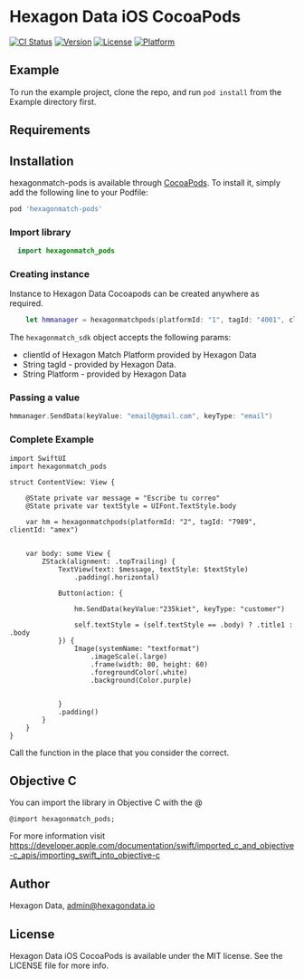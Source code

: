 # Hexagon Data iOS CocoaPods

[![CI Status](https://img.shields.io/travis/mpatinogu/hexagonmatch-pods.svg?style=flat)](https://travis-ci.org/mpatinogu/hexagonmatch-pods)
[![Version](https://img.shields.io/cocoapods/v/hexagonmatch-pods.svg?style=flat)](https://cocoapods.org/pods/hexagonmatch-pods)
[![License](https://img.shields.io/cocoapods/l/hexagonmatch-pods.svg?style=flat)](https://cocoapods.org/pods/hexagonmatch-pods)
[![Platform](https://img.shields.io/cocoapods/p/hexagonmatch-pods.svg?style=flat)](https://cocoapods.org/pods/hexagonmatch-pods)

## Example

To run the example project, clone the repo, and run `pod install` from the Example directory first.

## Requirements

## Installation

hexagonmatch-pods is available through [CocoaPods](https://cocoapods.org). To install
it, simply add the following line to your Podfile:

```ruby
pod 'hexagonmatch-pods'
```

### Import library 

```SWIFT
  import hexagonmatch_pods
```

### Creating instance

Instance to Hexagon Data Cocoapods can be created anywhere as required. 


```SWIFT
    let hmmanager = hexagonmatchpods(platformId: "1", tagId: "4001", clientId: "LAX")
```

The `hexagonmatch_sdk` object accepts the following params:

* clientId of  Hexagon Match Platform provided by Hexagon Data
* String tagId - provided by Hexagon Data.
* String Platform - provided by Hexagon Data


### Passing a value

```SWIFT
hmmanager.SendData(keyValue: "email@gmail.com", keyType: "email")
```

### Complete Example
```
import SwiftUI
import hexagonmatch_pods

struct ContentView: View {
    
    @State private var message = "Escribe tu correo"
    @State private var textStyle = UIFont.TextStyle.body
    
    var hm = hexagonmatchpods(platformId: "2", tagId: "7989", clientId: "amex")
    
    
    var body: some View {
        ZStack(alignment: .topTrailing) {
            TextView(text: $message, textStyle: $textStyle)
                .padding(.horizontal)
            
            Button(action: {
                
                hm.SendData(keyValue:"235kiet", keyType: "customer")
                
                self.textStyle = (self.textStyle == .body) ? .title1 : .body
            }) {
                Image(systemName: "textformat")
                    .imageScale(.large)
                    .frame(width: 80, height: 60)
                    .foregroundColor(.white)
                    .background(Color.purple)
                    
                
            }
            .padding()    
        }
    }
}
```
Call the function in the place that you consider the correct.

## Objective C
You can import the library in Objective C with the @
```
@import hexagonmatch_pods;

```
For more information visit https://developer.apple.com/documentation/swift/imported_c_and_objective-c_apis/importing_swift_into_objective-c

## Author

Hexagon Data, admin@hexagondata.io

## License

Hexagon Data iOS CocoaPods is available under the MIT license. See the LICENSE file for more info.
